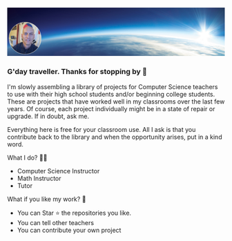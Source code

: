 
![Banner](images/ScriptBits_Banner3.png)

### G'day traveller.  Thanks for stopping by 👋

I'm slowly assembling a library of projects for Computer Science teachers to use with their high school students and/or beginning college students.  These are projects that have worked well in my classrooms over the last few years.  Of course, each project individually might be in a state of repair or upgrade.  If in doubt, ask me.

Everything here is free for your classroom use.  All I ask is that you contribute back to the library and when the opportunity arises, put in a kind word.

What I do? 👨‍💻
* Computer Science Instructor
* Math Instructor
* Tutor

What if you like my work? 🤩
* You can Star ⭐ the repositories you like.
* You can tell other teachers
* You can contribute your own project

<!--
**ke5urh/ke5urh** is a ✨ _special_ ✨ repository because its `README.md` (this file) appears on your GitHub profile.

Here are some ideas to get you started:

- 🔭 I’m currently working on ...
- 🌱 I’m currently learning ...
- 👯 I’m looking to collaborate on ...
- 🤔 I’m looking for help with ...
- 💬 Ask me about ...
- 📫 How to reach me: ...
- 😄 Pronouns: ...
- ⚡ Fun fact: ...
-->
